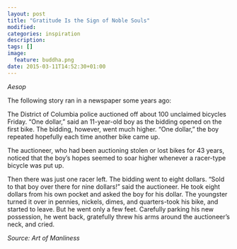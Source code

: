 ```yaml
---
layout: post
title: "Gratitude Is the Sign of Noble Souls"
modified:
categories: inspiration
description:
tags: []
image:
  feature: buddha.png
date: 2015-03-11T14:52:30+01:00
---
```

_Aesop_

The following story ran in a newspaper some years ago:

The District of Columbia police auctioned off about 100 unclaimed bicycles Friday. “One dollar,” said an 11-year-old boy as the bidding opened on the first bike. The bidding, however, went much higher. “One dollar,” the boy repeated hopefully each time another bike came up.

The auctioneer, who had been auctioning stolen or lost bikes for 43 years, noticed that the boy’s hopes seemed to soar higher whenever a racer-type bicycle was put up.

Then there was just one racer left. The bidding went to eight dollars. “Sold to that boy over there for nine dollars!” said the auctioneer. He took eight dollars from his own pocket and asked the boy for his dollar. The youngster turned it over in pennies, nickels, dimes, and quarters-took his bike, and started to leave. But he went only a few feet. Carefully parking his new possession, he went back, gratefully threw his arms around the auctioneer’s neck, and cried.

_Source: Art of Manliness_
